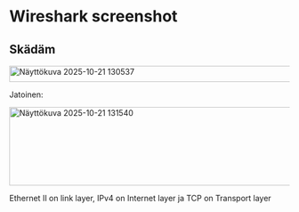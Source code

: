 # Wireshark screenshot

## Skädäm

<img width="1759" height="29" alt="Näyttökuva 2025-10-21 130537" src="https://github.com/user-attachments/assets/e136693c-5ad0-4cef-8b59-a76618ebd2b8" />

Jatoinen:

<img width="1485" height="141" alt="Näyttökuva 2025-10-21 131540" src="https://github.com/user-attachments/assets/744e9f42-9ae2-4f68-8934-1c0cd1389dd5" />

Ethernet II on link layer, IPv4 on Internet layer ja TCP on Transport layer
